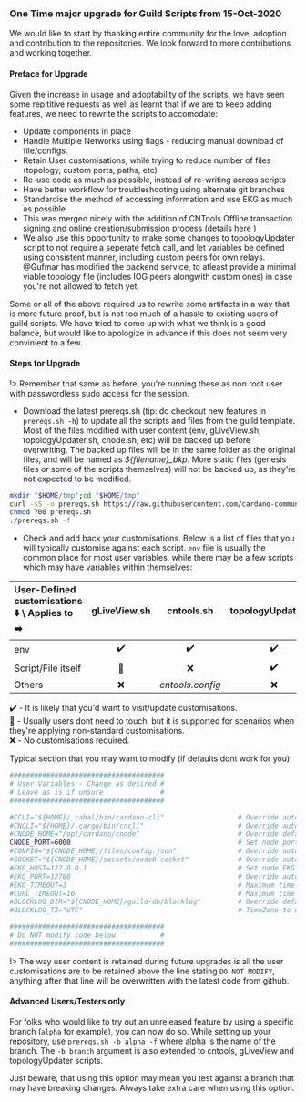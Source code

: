 ### One Time major upgrade for Guild Scripts from 15-Oct-2020

We would like to start by thanking entire community for the love, adoption and contribution to the repositories. We look forward to more contributions and working together.

#### Preface for Upgrade

Given the increase in usage and adoptability of the scripts, we have seen some repititive requests as well as learnt that if we are to keep adding features, we need to rewrite the scripts to accomodate:

- Update components in place
- Handle Multiple Networks using flags - reducing manual download of file/configs.
- Retain User customisations, while trying to reduce number of files (topology, custom ports, paths, etc)
- Re-use code as much as possible, instead of re-writing across scripts
- Have better workflow for troubleshooting using alternate git branches
- Standardise the method of accessing information and use EKG as much as possible
- This was merged nicely with the addition of CNTools Offline transaction signing and online creation/submission process (details [here](Scripts/cntools-common.md#offline-workflow) )
- We also use this opportunity to make some changes to topologyUpdater script to not require a seperate fetch call, and let variables be defined using consistent manner, including custom peers for own relays. @Gufmar has modified the backend service, to atleast provide a minimal viable topology file (includes IOG peers alongwith custom ones) in case you're not allowed to fetch yet.

Some or all of the above required us to rewrite some artifacts in a way that is more future proof, but is not too much of a hassle to existing users of guild scripts. We have tried to come up with what we think is a good balance, but would like to apologize in advance if this does not seem very convinient to a few.

#### Steps for Upgrade

!> Remember that same as before, you're running these as non root user with passwordless sudo access for the session.

- Download the latest prereqs.sh (tip: do checkout new features in `prereqs.sh -h`) to update all the scripts and files from the guild template. Most of the files modified with user content (env, gLiveView.sh, topologyUpdater.sh, cnode.sh, etc) will be backed up before overwriting. The backed up files will be in the same folder as the original files, and will be named as *${filename}_bkp<timestamp>*. More static files (genesis files or some of the scripts themselves) will not be backed up, as they're not expected to be modified.

``` bash
mkdir "$HOME/tmp";cd "$HOME/tmp"
curl -sS -o prereqs.sh https://raw.githubusercontent.com/cardano-community/guild-operators/master/scripts/cnode-helper-scripts/prereqs.sh
chmod 700 prereqs.sh
./prereqs.sh -f
```

- Check and add back your customisations.
Below is a list of files that you will typically customise against each script. `env` file is usually the common place for most user variables, while there may be a few scripts which may have variables within themselves:  

|User-Defined customisations :arrow_down: \ Applies to :arrow_right: | gLiveView.sh |   cntools.sh   | topologyUpdater.sh | cnode.sh | topology.json | config.json |
|:-------------------------------------------------------------------|:------------:|:--------------:|:------------------:|:--------:|:-------------:|:-----------:|
|env                                                                 |:heavy_check_mark:|:heavy_check_mark:|:heavy_check_mark:|:heavy_check_mark:|:x:|:x:          |
|Script/File itself                                                  |:eyes:        |:x:             |:heavy_check_mark:  |:heavy_check_mark:    |:heavy_check_mark:|:heavy_check_mark:|
|Others                                                              |:x:           |*cntools.config*|:x:                 |:x:       |:x:            |:x:          |

:heavy_check_mark: - It is likely that you'd want to visit/update customisations.  
:eyes: - Usually users dont need to touch, but it is supported for scenarios when they're applying non-standard customisations.  
:x: - No customisations required.

Typical section that you may want to modify (if defaults dont work for you):

``` bash
######################################
# User Variables - Change as desired #
# Leave as is if unsure              #
######################################

#CCLI="${HOME}/.cabal/bin/cardano-cli"                  # Override automatic detection of path to cardano-cli executable
#CNCLI="${HOME}/.cargo/bin/cncli"                       # Override automatic detection of path to cncli executable (https://github.com/AndrewWestberg/cncli)
#CNODE_HOME="/opt/cardano/cnode"                        # Override default CNODE_HOME path (defaults to /opt/cardano/cnode)
CNODE_PORT=6000                                         # Set node port
#CONFIG="${CNODE_HOME}/files/config.json"               # Override automatic detection of node config path
#SOCKET="${CNODE_HOME}/sockets/node0.socket"            # Override automatic detection of path to socket
#EKG_HOST=127.0.0.1                                     # Set node EKG host
#EKG_PORT=12788                                         # Override automatic detection of node EKG port
#EKG_TIMEOUT=3                                          # Maximum time in seconds that you allow EKG request to take before aborting (node metrics)
#CURL_TIMEOUT=10                                        # Maximum time in seconds that you allow curl file download to take before aborting (GitHub update process)
#BLOCKLOG_DIR="${CNODE_HOME}/guild-db/blocklog"         # Override default directory used to store block data for core node
#BLOCKLOG_TZ="UTC"                                      # TimeZone to use when displaying blocklog - https://en.wikipedia.org/wiki/List_of_tz_database_time_zones

######################################
# Do NOT modify code below           #
######################################
```


!> The way user content is retained during future upgrades is all the user customisations are to be retained above the line stating `DO NOT MODIFY`, anything after that line will be overwritten with the latest code from github.


#### Advanced Users/Testers only

For folks who would like to try out an unreleased feature by using a specific branch (`alpha` for example), you can now do so. While setting up your repository, use `prereqs.sh -b alpha -f` where alpha is the name of the branch.
The `-b branch` argument is also extended to cntools, gLiveView and topologyUpdater scripts.

Just beware, that using this option may mean you test against a branch that may have breaking changes. Always take extra care when using this option.
